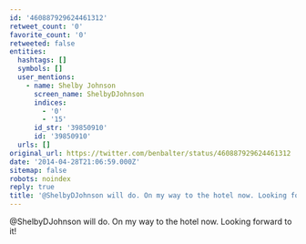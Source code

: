 ```yaml
---
id: '460887929624461312'
retweet_count: '0'
favorite_count: '0'
retweeted: false
entities:
  hashtags: []
  symbols: []
  user_mentions:
    - name: Shelby Johnson
      screen_name: ShelbyDJohnson
      indices:
        - '0'
        - '15'
      id_str: '39850910'
      id: '39850910'
  urls: []
original_url: https://twitter.com/benbalter/status/460887929624461312
date: '2014-04-28T21:06:59.000Z'
sitemap: false
robots: noindex
reply: true
title: '@ShelbyDJohnson will do. On my way to the hotel now. Looking forward to it!'
---
```


@ShelbyDJohnson will do. On my way to the hotel now. Looking forward to it!
